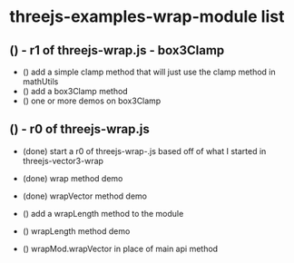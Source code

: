 # threejs-examples-wrap-module list

## () - r1 of threejs-wrap.js - box3Clamp
* () add a simple clamp method that will just use the clamp method in mathUtils
* () add a box3Clamp method
* () one or more demos on box3Clamp

## () - r0 of threejs-wrap.js
* (done) start a r0 of threejs-wrap-.js based off of what I started in threejs-vector3-wrap
* (done) wrap method demo
* (done) wrapVector method demo

* () add a wrapLength method to the module
* () wrapLength method demo

* () wrapMod.wrapVector in place of main api method